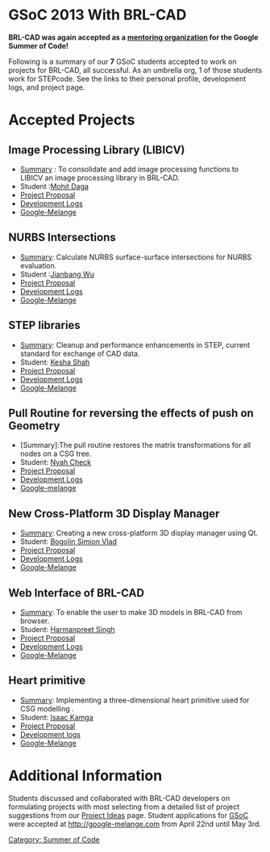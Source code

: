 # GSoC 2013 With BRL-CAD

**BRL-CAD was again accepted as a [mentoring
organization](http://www.google-melange.com/) for the Google Summer of
Code!**

Following is a summary of our **7** GSoC students accepted to work on
projects for BRL-CAD, all successful. As an umbrella org, 1 of those
students work for STEPcode. See the links to their personal profile,
development logs, and project page.

# Accepted Projects

## Image Processing Library (LIBICV)

-   [Summary](http://brlcad.org/wiki/Consolidate_image_processing) : To
    consolidate and add image processing functions to LIBICV an image
    processing library in BRL-CAD.
-   Student :[Mohit Daga](http://brlcad.org/wiki/User:Level_zero/index)
-   [Project Proposal](http://brlcad.org/wiki/User:Level_zero/proposal)
-   [Development
    Logs](http://brlcad.org/wiki/User:Level_zero/GSOC13/logs)
-   [Google-Melange](http://www.google-melange.com/gsoc/project/google/gsoc2013/zero_level/15001)

## NURBS Intersections

-   [Summary](http://brlcad.org/wiki/NURBS_Intersections): Calculate
    NURBS surface-surface intersections for NURBS evaluation.
-   Student :[Jianbang Wu](http://brlcad.org/wiki/User:Phoenix)
-   [Project
    Proposal](http://brlcad.org/wiki/User:Phoenix/GSoc2013/Proposal)
-   [Development
    Logs](http://brlcad.org/wiki/User:Phoenix/GSoc2013/Reports)
-   [Google-Melange](http://www.google-melange.com/gsoc/project/google/gsoc2013/phoenixyjll/40001)

## STEP libraries

-   [Summary](http://brlcad.org/wiki/STEP_Libraries): Cleanup and
    performance enhancements in STEP, current standard for exchange of
    CAD data.
-   Student: [Kesha Shah](http://brlcad.org/wiki/User:KeshaSShah/GSoC13)
-   [Project
    Proposal](http://brlcad.org/wiki/User:KeshaSShah/GSoC13/Priority2)
-   [Development
    Logs](http://brlcad.org/w/index.php?title=User:KeshaSShah/GSoC13/Reports)
-   [Google-Melange](http://www.google-melange.com/gsoc/project/google/gsoc2013/keshashah/42001)

## Pull Routine for reversing the effects of push on Geometry

-   \[Summary\]:The pull routine restores the matrix transformations for
    all nodes on a CSG tree.
-   Student: [Nyah
    Check](http://brlcad.org/wiki/User:NyahCh3ck20/GSoc2013)
-   [Project Proposal](http://brlcad.org/wiki/User:NyahCh3ck20/Proposal)
-   [Development
    Logs](http://brlcad.org/wiki/User:NyahCh3ck20/GSoc2013/Coding_Report)
-   [Google-melange](https://google-melange.appspot.com/gsoc/proposal/review/google/gsoc2013/ch3ck/1)

## New Cross-Platform 3D Display Manager

-   [Summary](http://brlcad.org/wiki/New_Cross-Platform_3D_Display_Manager):
    Creating a new cross-platform 3D display manager using Qt.
-   Student: [Bogolin Simion Vlad](User:Vladbogolin.md)
-   [Project
    Proposal](http://brlcad.org/wiki/User:Vladbogolin/Proposal/DisplayManager)
-   [Development
    Logs](http://brlcad.org/wiki/User:Vladbogolin/GSoC2013/Logs)
-   [Google-Melange](http://www.google-melange.com/gsoc/project/google/gsoc2013/vladbogolin/47001)

## Web Interface of BRL-CAD

-   [Summary](http://brlcad.org/wiki/User:Harman052/Proposal/WebInterface):
    To enable the user to make 3D models in BRL-CAD from browser.
-   Student: [Harmanpreet Singh](User:Harman052.md)
-   [Project
    Proposal](http://brlcad.org/wiki/User:Harman052/Proposal/WebInterface)
-   [Development
    Logs](http://brlcad.org/wiki/User:Harman052/GSoc2013/Logs)
-   [Google-Melange](http://www.google-melange.com/gsoc/proposal/review/google/gsoc2013/harman052/15001)

## Heart primitive

-   [Summary](http://brlcad.org/wiki/User:Izak#PROJECT_SUMMARY):
    Implementing a three-dimensional heart primitive used for CSG
    modelling .
-   Student: [Isaac Kamga](User:Izak.md)
-   [Project
    Proposal](http://brlcad.org/wiki/User:Izak#PROJECT_DESCRIPTION)
-   [Development logs](http://brlcad.org/wiki/User:Izak/GSOC_2013_logs)
-   [Google-Melange](http://www.google-melange.com/gsoc/project/google/gsoc2013/izak/21001)

# Additional Information

Students discussed and collaborated with BRL-CAD developers on
formulating projects with most selecting from a detailed list of project
suggestions from our [Project
Ideas](Google_Summer_of_Code/Project_Ideas.md) page. Student
applications for [GSoC](Google_Summer_of_Code.md) were accepted
at <http://google-melange.com> from April 22nd until May 3rd.

[Category: Summer of Code](Category:_Summer_of_Code.md)
